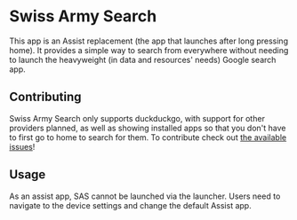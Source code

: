 # Swiss Army Search 

This app is an Assist replacement (the app that launches after long pressing home). 
It provides a simple way to search from everywhere without needing to launch the heavyweight (in data and resources' needs) Google search app.

## Contributing 
Swiss Army Search only supports duckduckgo, with support for other providers planned, as well as showing installed apps so that you don't have to first go to home to search for them. 
To contribute check out [the available issues](https://github.com/veniosg/SwissArmySearch/issues)!

## Usage
As an assist app, SAS cannot be launched via the launcher. Users need to navigate to the device settings and change the default Assist app.
